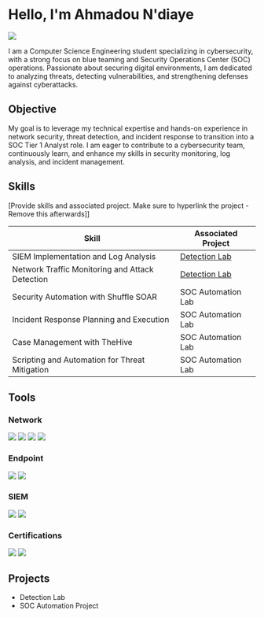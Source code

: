 # Hello, I'm Ahmadou N'diaye
<a href="https:www.linkedin.com/in/ahmadoundiaye"><img src="https://img.shields.io/badge/-LinkedIn-0072b1?&style=for-the-badge&logo=linkedin&logoColor=white" /></a>

I am a Computer Science Engineering student specializing in cybersecurity, with a strong focus on blue teaming and Security Operations Center (SOC) operations. Passionate about securing digital environments, I am dedicated to analyzing threats, detecting vulnerabilities, and strengthening defenses against cyberattacks.

## Objective

My goal is to leverage my technical expertise and hands-on experience in network security, threat detection, and incident response to transition into a SOC Tier 1 Analyst role. I am eager to contribute to a cybersecurity team, continuously learn, and enhance my skills in security monitoring, log analysis, and incident management.

## Skills
[Provide skills and associated project. Make sure to hyperlink the project - Remove this afterwards]]

| Skill                                         | Associated Project         |
|-----------------------------------------------|----------------------------|
| SIEM Implementation and Log Analysis          | <a href="https://google.com">Detection Lab</a>|
| Network Traffic Monitoring and Attack Detection | <a href="https://google.com">Detection Lab</a>|
| Security Automation with Shuffle SOAR         | SOC Automation Lab|
| Incident Response Planning and Execution      | SOC Automation Lab|
| Case Management with TheHive                  | SOC Automation Lab|
| Scripting and Automation for Threat Mitigation | SOC Automation Lab|

## Tools

### Network
<div>
    <img src="https://img.shields.io/badge/-Wireshark-1679A7?&style=for-the-badge&logo=Wireshark&logoColor=white" />
    <img src="https://img.shields.io/badge/-Suricata-EF3B2D?&style=for-the-badge&logo=Suricata&logoColor=white" />
    <img src="https://img.shields.io/badge/-Snort-990000?&style=for-the-badge&logo=Snort&logoColor=white" />
    <img src="https://img.shields.io/badge/-tcpdump-005571?&style=for-the-badge" />
</div>

### Endpoint
<div>
    <img src="https://img.shields.io/badge/-Microsoft_Defender_for_Endpoint-00A4EF?&style=for-the-badge&logo=Microsoft&logoColor=white" />
    <img src="https://img.shields.io/badge/-Velociraptor-4B275F?&style=for-the-badge&logo=Velociraptor&logoColor=white" />
</div>

### SIEM
<div>
    <img src="https://img.shields.io/badge/-Splunk-000000?&style=for-the-badge&logo=Splunk&logoColor=white" />
    <img src="https://img.shields.io/badge/-Wazuh-4D4D4D?&style=for-the-badge&logo=wazuh&logoColor=white" />
</div>


### Certifications
<div>
    <img src="https://img.shields.io/badge/-ISC2%20CC-00AEEF?&style=for-the-badge&logo=ISC2&logoColor=white" />
    <img src="https://img.shields.io/badge/-CCNA%20Routing%20%26%20Switching-1F8ACB?&style=for-the-badge&logo=Cisco&logoColor=white" />
</div>


## Projects
- Detection Lab
- SOC Automation Project
